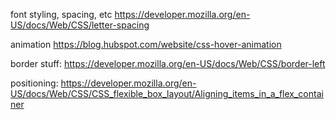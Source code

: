 font styling, spacing, etc
https://developer.mozilla.org/en-US/docs/Web/CSS/letter-spacing

animation
https://blog.hubspot.com/website/css-hover-animation

border stuff:
https://developer.mozilla.org/en-US/docs/Web/CSS/border-left

positioning:
https://developer.mozilla.org/en-US/docs/Web/CSS/CSS_flexible_box_layout/Aligning_items_in_a_flex_container
